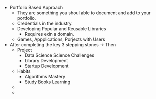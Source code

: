 - Portfolio Based Approach
	- They are something you shoul able to document and add to your portfolio.
	- Credentials in the industry.
	- Developing Popular and Reusable Libraries
		- Requires exin a domain.
	- Games, Appplications, Porjects  with Users
- After completing the key 3 stepping stones -> Then
	- Project
		- Data Science Science Challenges
		- Library Development
		- Startup Development
	- Habits
		- Algorithms Mastery
		- Study Books Learning
	-
	-